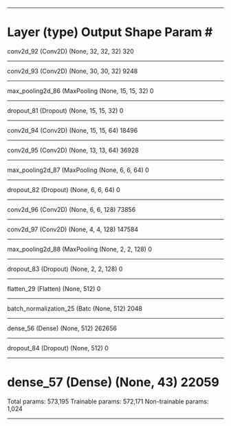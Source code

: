 _________________________________________________________________
Layer (type)                 Output Shape              Param #   
=================================================================
conv2d_92 (Conv2D)           (None, 32, 32, 32)        320       
_________________________________________________________________
conv2d_93 (Conv2D)           (None, 30, 30, 32)        9248      
_________________________________________________________________
max_pooling2d_86 (MaxPooling (None, 15, 15, 32)        0         
_________________________________________________________________
dropout_81 (Dropout)         (None, 15, 15, 32)        0         
_________________________________________________________________
conv2d_94 (Conv2D)           (None, 15, 15, 64)        18496     
_________________________________________________________________
conv2d_95 (Conv2D)           (None, 13, 13, 64)        36928     
_________________________________________________________________
max_pooling2d_87 (MaxPooling (None, 6, 6, 64)          0         
_________________________________________________________________
dropout_82 (Dropout)         (None, 6, 6, 64)          0         
_________________________________________________________________
conv2d_96 (Conv2D)           (None, 6, 6, 128)         73856     
_________________________________________________________________
conv2d_97 (Conv2D)           (None, 4, 4, 128)         147584    
_________________________________________________________________
max_pooling2d_88 (MaxPooling (None, 2, 2, 128)         0         
_________________________________________________________________
dropout_83 (Dropout)         (None, 2, 2, 128)         0         
_________________________________________________________________
flatten_29 (Flatten)         (None, 512)               0         
_________________________________________________________________
batch_normalization_25 (Batc (None, 512)               2048      
_________________________________________________________________
dense_56 (Dense)             (None, 512)               262656    
_________________________________________________________________
dropout_84 (Dropout)         (None, 512)               0         
_________________________________________________________________
dense_57 (Dense)             (None, 43)                22059     
=================================================================
Total params: 573,195
Trainable params: 572,171
Non-trainable params: 1,024
_________________________________________________________________
